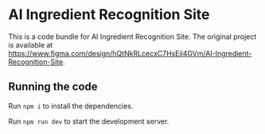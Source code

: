 
  # AI Ingredient Recognition Site

  This is a code bundle for AI Ingredient Recognition Site. The original project is available at https://www.figma.com/design/hQtNkRLcecxC7HsEil4GVm/AI-Ingredient-Recognition-Site.

  ## Running the code

  Run `npm i` to install the dependencies.

  Run `npm run dev` to start the development server.
  